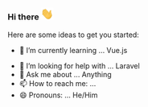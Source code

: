 ### Hi there <img width="25px" src="/img/hand.gif" /> 


Here are some ideas to get you started:
<!--
- 🔭 I’m currently working on ...
-->
- 🌱 I’m currently learning ... Vue.js
<!--
- 👯 I’m looking to collaborate on ...
-->
- 🤔 I’m looking for help with ... Laravel
- 💬 Ask me about ... Anything
- 📫 How to reach me: ...
- 😄 Pronouns: ... He/Him
<!--
- ⚡ Fun fact: ....
-->
<!--
![snake gif](https://github.com/aswinr19/aswinr19/blob/output/github-contribution-grid-snake.svg)
-->



